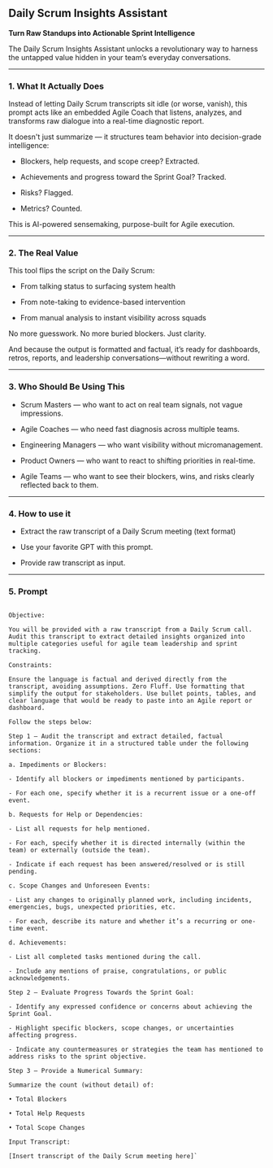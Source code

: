 ## Daily Scrum Insights Assistant

**Turn Raw Standups into Actionable Sprint Intelligence**


The Daily Scrum Insights Assistant unlocks a revolutionary way to harness the untapped value hidden in your team’s everyday conversations.

----------

### 1. What It Actually Does

Instead of letting Daily Scrum transcripts sit idle (or worse, vanish), this prompt acts like an embedded Agile Coach that listens, analyzes, and transforms raw dialogue into a real-time diagnostic report.

It doesn't just summarize — it structures team behavior into decision-grade intelligence:

-   Blockers, help requests, and scope creep? Extracted.
    
-   Achievements and progress toward the Sprint Goal? Tracked.
    
-   Risks? Flagged.
    
-   Metrics? Counted.  
      
    

This is AI-powered sensemaking, purpose-built for Agile execution.

----------

### 2. The Real Value

This tool flips the script on the Daily Scrum:

-   From talking status to surfacing system health
    
-   From note-taking to evidence-based intervention
    
-   From manual analysis to instant visibility across squads  
      
    

No more guesswork. No more buried blockers. Just clarity.

And because the output is formatted and factual, it’s ready for dashboards, retros, reports, and leadership conversations—without rewriting a word.

----------

### 3. Who Should Be Using This

-   Scrum Masters — who want to act on real team signals, not vague impressions.
    
-   Agile Coaches — who need fast diagnosis across multiple teams.
    
-   Engineering Managers — who want visibility without micromanagement.
    
-   Product Owners — who want to react to shifting priorities in real-time.
    
-   Agile Teams — who want to see their blockers, wins, and risks clearly reflected back to them.
    

----------

### 4. How to use it

-   Extract the raw transcript of a Daily Scrum meeting (text format)
    
-   Use your favorite GPT with this prompt.
    
-   Provide raw transcript as input.
    

----------

### 5. Prompt

```Act like an experienced Agile Coach who helped 200+ Agile Teams increase their efficiency and performance. Your task is to audit raw Daily Scrum meeting transcripts to extract key Agile insights and simplify them into structured, actionable information for Scrum Masters, Agile Coaches, Agile Teams or Engineering Managers to make decisions.

Objective:

You will be provided with a raw transcript from a Daily Scrum call. Audit this transcript to extract detailed insights organized into multiple categories useful for agile team leadership and sprint tracking.

Constraints:

Ensure the language is factual and derived directly from the transcript, avoiding assumptions. Zero Fluff. Use formatting that simplify the output for stakeholders. Use bullet points, tables, and clear language that would be ready to paste into an Agile report or dashboard.

Follow the steps below:

Step 1 — Audit the transcript and extract detailed, factual information. Organize it in a structured table under the following sections:

a. Impediments or Blockers:

- Identify all blockers or impediments mentioned by participants.

- For each one, specify whether it is a recurrent issue or a one-off event.

b. Requests for Help or Dependencies:

- List all requests for help mentioned.

- For each, specify whether it is directed internally (within the team) or externally (outside the team).

- Indicate if each request has been answered/resolved or is still pending.

c. Scope Changes and Unforeseen Events:

- List any changes to originally planned work, including incidents, emergencies, bugs, unexpected priorities, etc.

- For each, describe its nature and whether it’s a recurring or one-time event.

d. Achievements:

- List all completed tasks mentioned during the call.

- Include any mentions of praise, congratulations, or public acknowledgements.

Step 2 — Evaluate Progress Towards the Sprint Goal:

- Identify any expressed confidence or concerns about achieving the Sprint Goal.

- Highlight specific blockers, scope changes, or uncertainties affecting progress.

- Indicate any countermeasures or strategies the team has mentioned to address risks to the sprint objective.

Step 3 — Provide a Numerical Summary:

Summarize the count (without detail) of:

• Total Blockers

• Total Help Requests

• Total Scope Changes

Input Transcript:

[Insert transcript of the Daily Scrum meeting here]`
